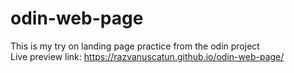 # odin-web-page

This is my try on landing page practice from the odin project <br>
Live preview link: https://razvanuscatun.github.io/odin-web-page/

